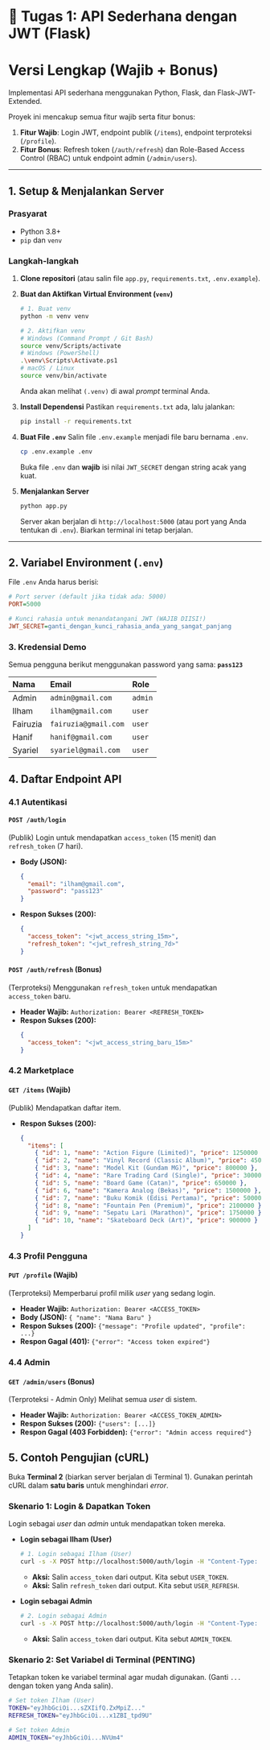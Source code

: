 # 📘 Tugas 1: API Sederhana dengan JWT (Flask)
# Versi Lengkap (Wajib + Bonus)

Implementasi API sederhana menggunakan Python, Flask, dan Flask-JWT-Extended.

Proyek ini mencakup semua fitur wajib serta fitur bonus:
1.  **Fitur Wajib**: Login JWT, endpoint publik (`/items`), endpoint terproteksi (`/profile`).
2.  **Fitur Bonus**: Refresh token (`/auth/refresh`) dan Role-Based Access Control (RBAC) untuk endpoint admin (`/admin/users`).

---

## 1. Setup & Menjalankan Server

### Prasyarat
* Python 3.8+
* `pip` dan `venv`

### Langkah-langkah
1.  **Clone repositori** (atau salin file `app.py`, `requirements.txt`, `.env.example`).

2.  **Buat dan Aktifkan Virtual Environment (`venv`)**
    ```bash
    # 1. Buat venv
    python -m venv venv
    
    # 2. Aktifkan venv
    # Windows (Command Prompt / Git Bash)
    source venv/Scripts/activate
    # Windows (PowerShell)
    .\venv\Scripts\Activate.ps1
    # macOS / Linux
    source venv/bin/activate
    ```
    Anda akan melihat `(.venv)` di awal *prompt* terminal Anda.

3.  **Install Dependensi**
    Pastikan `requirements.txt` ada, lalu jalankan:
    ```bash
    pip install -r requirements.txt
    ```

4.  **Buat File `.env`**
    Salin file `.env.example` menjadi file baru bernama `.env`.
    ```bash
    cp .env.example .env
    ```
    Buka file `.env` dan **wajib** isi nilai `JWT_SECRET` dengan string acak yang kuat.

5.  **Menjalankan Server**
    ```bash
    python app.py
    ```
    Server akan berjalan di `http://localhost:5000` (atau port yang Anda tentukan di `.env`). Biarkan terminal ini tetap berjalan.

---

## 2. Variabel Environment (`.env`)

File `.env` Anda harus berisi:

```ini
# Port server (default jika tidak ada: 5000)
PORT=5000

# Kunci rahasia untuk menandatangani JWT (WAJIB DIISI!)
JWT_SECRET=ganti_dengan_kunci_rahasia_anda_yang_sangat_panjang
```

### 3. Kredensial Demo

Semua pengguna berikut menggunakan password yang sama: **`pass123`**

| Nama      | Email                  | Role    |
| :-------- | :--------------------- | :------ |
| Admin     | `admin@gmail.com`      | `admin` |
| Ilham     | `ilham@gmail.com`      | `user`  |
| Fairuzia  | `fairuzia@gmail.com`   | `user`  |
| Hanif     | `hanif@gmail.com`      | `user`  |
| Syariel   | `syariel@gmail.com`    | `user`  |

## 4. Daftar Endpoint API

### 4.1 Autentikasi

#### `POST /auth/login`
(Publik) Login untuk mendapatkan `access_token` (15 menit) dan `refresh_token` (7 hari).

* **Body (JSON):**
    ```json
    {
      "email": "ilham@gmail.com",
      "password": "pass123"
    }
    ```
* **Respon Sukses (200):**
    ```json
    {
      "access_token": "<jwt_access_string_15m>",
      "refresh_token": "<jwt_refresh_string_7d>"
    }
    ```

#### `POST /auth/refresh` (Bonus)
(Terproteksi) Menggunakan `refresh_token` untuk mendapatkan `access_token` baru.

* **Header Wajib:** `Authorization: Bearer <REFRESH_TOKEN>`
* **Respon Sukses (200):**
    ```json
    {
      "access_token": "<jwt_access_string_baru_15m>"
    }
    ```

### 4.2 Marketplace

#### `GET /items` (Wajib)
(Publik) Mendapatkan daftar item.

* **Respon Sukses (200):**
    ```json
    {
      "items": [
        { "id": 1, "name": "Action Figure (Limited)", "price": 1250000 },
        { "id": 2, "name": "Vinyl Record (Classic Album)", "price": 450000 },
        { "id": 3, "name": "Model Kit (Gundam MG)", "price": 800000 },
        { "id": 4, "name": "Rare Trading Card (Single)", "price": 300000 },
        { "id": 5, "name": "Board Game (Catan)", "price": 650000 },
        { "id": 6, "name": "Kamera Analog (Bekas)", "price": 1500000 },
        { "id": 7, "name": "Buku Komik (Edisi Pertama)", "price": 500000 },
        { "id": 8, "name": "Fountain Pen (Premium)", "price": 2100000 },
        { "id": 9, "name": "Sepatu Lari (Marathon)", "price": 1750000 },
        { "id": 10, "name": "Skateboard Deck (Art)", "price": 900000 }
      ]
    }
    ```

### 4.3 Profil Pengguna

#### `PUT /profile` (Wajib)
(Terproteksi) Memperbarui profil milik *user* yang sedang login.

* **Header Wajib:** `Authorization: Bearer <ACCESS_TOKEN>`
* **Body (JSON):** `{ "name": "Nama Baru" }`
* **Respon Sukses (200):** `{"message": "Profile updated", "profile": ...}`
* **Respon Gagal (401):** `{"error": "Access token expired"}`

### 4.4 Admin

#### `GET /admin/users` (Bonus)
(Terproteksi - Admin Only) Melihat semua *user* di sistem.

* **Header Wajib:** `Authorization: Bearer <ACCESS_TOKEN_ADMIN>`
* **Respon Sukses (200):** `{"users": [...]}`
* **Respon Gagal (403 Forbidden):** `{"error": "Admin access required"}`

## 5. Contoh Pengujian (cURL)

Buka **Terminal 2** (biarkan server berjalan di Terminal 1). Gunakan perintah cURL dalam **satu baris** untuk menghindari *error*.

### Skenario 1: Login & Dapatkan Token
Login sebagai *user* dan *admin* untuk mendapatkan token mereka.

* **Login sebagai Ilham (User)**
    ```bash
    # 1. Login sebagai Ilham (User)
    curl -s -X POST http://localhost:5000/auth/login -H "Content-Type: application/json" -d '{"email":"ilham@gmail.com","password":"pass123"}'
    ```
    * **Aksi:** Salin `access_token` dari output. Kita sebut `USER_TOKEN`.
    * **Aksi:** Salin `refresh_token` dari output. Kita sebut `USER_REFRESH`.

* **Login sebagai Admin**
    ```bash
    # 2. Login sebagai Admin
    curl -s -X POST http://localhost:5000/auth/login -H "Content-Type: application/json" -d '{"email":"admin@gmail.com","password":"pass123"}'
    ```
    * **Aksi:** Salin `access_token` dari output. Kita sebut `ADMIN_TOKEN`.

### Skenario 2: Set Variabel di Terminal (PENTING)
Tetapkan token ke variabel terminal agar mudah digunakan. (Ganti `...` dengan token yang Anda salin).

```bash
# Set token Ilham (User)
TOKEN="eyJhbGciOi...sZXIifQ.ZxMpiZ..."
REFRESH_TOKEN="eyJhbGciOi...x1ZBI_tpd9U"

# Set token Admin
ADMIN_TOKEN="eyJhbGciOi...NVUm4"



